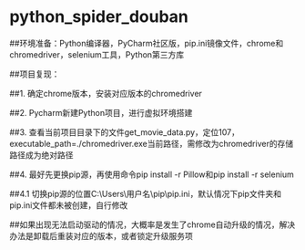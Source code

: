 # python_spider_douban

##环境准备：Python编译器，PyCharm社区版，pip.ini镜像文件，chrome和chromedriver，selenium工具，Python第三方库

##项目复现：

##1. 确定chrome版本，安装对应版本的chromedriver

##2. Pycharm新建Python项目，进行虚拟环境搭建

##3. 查看当前项目目录下的文件get_movie_data.py，定位107，executable_path=./chromedriver.exe当前路径，需修改为chromedriver的存储路径成为绝对路径

##4. 最好先更换pip源，再使用命令pip install -r Pillow和pip install -r selenium 

##4.1 切换pip源的位置C:\Users\用户名\pip\pip.ini，默认情况下pip文件夹和pip.ini文件都未被创建，自行修改

##如果出现无法启动驱动的情况，大概率是发生了chrome自动升级的情况，解决办法是卸载后重装对应的版本，或者锁定升级服务项

